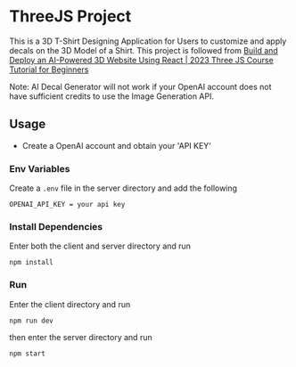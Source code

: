 # ThreeJS Project

This is a 3D T-Shirt Designing Application for Users to customize and apply decals on the 3D Model of a Shirt. This project is followed from [Build and Deploy an AI-Powered 3D Website Using React | 2023 Three JS Course Tutorial for Beginners](https://www.youtube.com/watch?v=ZqEa8fTxypQ)

Note: AI Decal Generator will not work if your OpenAI account does not have sufficient credits to use the Image Generation API.


## Usage

- Create a OpenAI account and obtain your 'API KEY'

### Env Variables

Create a `.env` file in the server directory and add the following

```
OPENAI_API_KEY = your api key
```


### Install Dependencies

Enter both the client and server directory and run
```
npm install
```

### Run

Enter the client directory and run
```
npm run dev
```
then enter the server directory and run
```
npm start
```
